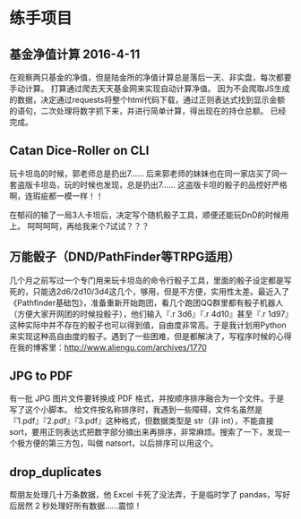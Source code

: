 # 练手项目

## 基金净值计算 2016-4-11

在观察两只基金的净值，但是陆金所的净值计算总是落后一天、非实盘，每次都要手动计算。
打算通过爬去天天基金网来实现自动计算净值。
因为不会爬取JS生成的数据，决定通过requests将整个html代码下载，通过正则表达式找到显示金额的语句，二次处理将数字抓下来，并进行简单计算，得出现在的持仓总额。
已经完成。

## Catan Dice-Roller on CLI

玩卡坦岛的时候，郭老师总是扔出7……
后来郭老师的妹妹也在同一家店买了同一套盗版卡坦岛，玩的时候也发现，总是扔出7……
这盗版卡坦的骰子的品控好严格啊，连瑕疵都一模一样！！

在郁闷的输了一局3人卡坦后，决定写个随机骰子工具，顺便还能玩DnD的时候用上。
呵呵呵呵，再给我来个7试试？？？

## 万能骰子（DND/PathFinder等TRPG适用）
几个月之前写过一个专门用来玩卡坦岛的命令行骰子工具，里面的骰子设定都是写死的，只能选2d6/2d10/3d4这几个，够用，但是不方便，实用性太差。最近入了《Pathfinder基础包》，准备重新开始跑团，看几个跑团QQ群里都有骰子机器人（方便大家开网团的时候投骰子），他们输入『.r 3d6』『.r 4d10』甚至『.r 1d97』这种实际中并不存在的骰子也可以得到值，自由度非常高。于是我计划用Python来实现这种高自由度的骰子。遇到了一些困难，但是都解决了，写程序时候的心得在我的博客里：http://www.aliengu.com/archives/1770

## JPG to PDF
有一批 JPG 图片文件要转换成 PDF 格式，并按顺序排序融合为一个文件。于是写了这个小脚本。
给文件按名称排序时，我遇到一些障碍，文件名虽然是『1.pdf』『2.pdf』『3.pdf』这种格式，但数据类型是 str（非 int），不能直接 sort，要用正则表达式把数字部分摘出来再排序，非常麻烦。搜索了一下，发现一个极方便的第三方包，叫做 natsort，以后排序可以用这个。

## drop_duplicates
帮朋友处理几十万条数据，他 Excel 卡死了没法弄，于是临时学了 pandas，写好后居然 2 秒处理好所有数据……震惊！

